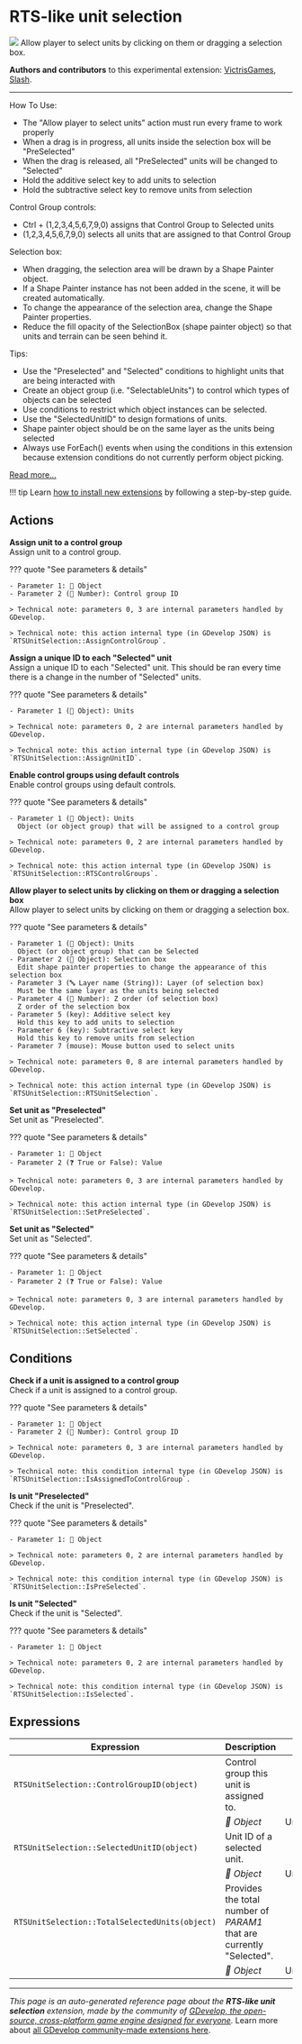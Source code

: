 # RTS-like unit selection

<img src="https://resources.gdevelop-app.com/assets/Icons/pencil-box-outline.svg" class="extension-icon"></img>
Allow player to select units by clicking on them or dragging a selection box.

**Authors and contributors** to this experimental extension: [VictrisGames](https://gd.games/VictrisGames), [Slash](https://gd.games/Slash).

---

How To Use:

- The "Allow player to select units" action must run every frame to work properly
- When a drag is in progress, all units inside the selection box will be "PreSelected"
- When the drag is released, all "PreSelected" units will be changed to "Selected"
- Hold the additive select key to add units to selection
- Hold the subtractive select key to remove units from selection

Control Group controls:

- Ctrl + (1,2,3,4,5,6,7,9,0) assigns that Control Group to Selected units
- (1,2,3,4,5,6,7,9,0) selects all units that are assigned to that Control Group

Selection box:

- When dragging, the selection area will be drawn by a Shape Painter object. 
- If a Shape Painter instance has not been added in the scene, it will be created automatically.
- To change the appearance of the selection area, change the Shape Painter properties.
- Reduce the fill opacity of the SelectionBox (shape painter object) so that units and terrain can be seen behind it.

Tips:

- Use the "Preselected" and "Selected" conditions to highlight units that are being interacted with
- Create an object group (i.e. "SelectableUnits") to control which types of objects can be selected
- Use conditions to restrict which object instances can be selected. 
- Use the "SelectedUnitID" to design formations of units.
- Shape painter object should be on the same layer as the units being selected
- Always use ForEach() events when using the conditions in this extension because extension conditions do not currently perform object picking.

[Read more...](https://victrisgames.itch.io/rts-like-unit-selection)

!!! tip
    Learn [how to install new extensions](/gdevelop5/extensions/search) by following a step-by-step guide.

## Actions

**Assign unit to a control group**  
Assign unit to a control group.

??? quote "See parameters & details"

    - Parameter 1: 👾 Object
    - Parameter 2 (🔢 Number): Control group ID

    > Technical note: parameters 0, 3 are internal parameters handled by GDevelop.

    > Technical note: this action internal type (in GDevelop JSON) is `RTSUnitSelection::AssignControlGroup`.

**Assign a unique ID to each "Selected" unit**  
Assign a unique ID to each "Selected" unit.  This should be ran every time there is a change in the number of "Selected" units.

??? quote "See parameters & details"

    - Parameter 1 (👾 Object): Units

    > Technical note: parameters 0, 2 are internal parameters handled by GDevelop.

    > Technical note: this action internal type (in GDevelop JSON) is `RTSUnitSelection::AssignUnitID`.

**Enable control groups using default controls**  
Enable control groups using default controls.

??? quote "See parameters & details"

    - Parameter 1 (👾 Object): Units
      Object (or object group) that will be assigned to a control group

    > Technical note: parameters 0, 2 are internal parameters handled by GDevelop.

    > Technical note: this action internal type (in GDevelop JSON) is `RTSUnitSelection::RTSControlGroups`.

**Allow player to select units by clicking on them or dragging a selection box**  
Allow player to select units by clicking on them or dragging a selection box.

??? quote "See parameters & details"

    - Parameter 1 (👾 Object): Units
      Object (or object group) that can be Selected
    - Parameter 2 (👾 Object): Selection box
      Edit shape painter properties to change the appearance of this selection box
    - Parameter 3 (🔤 Layer name (String)): Layer (of selection box)
      Must be the same layer as the units being selected
    - Parameter 4 (🔢 Number): Z order (of selection box)
      Z order of the selection box
    - Parameter 5 (key): Additive select key
      Hold this key to add units to selection
    - Parameter 6 (key): Subtractive select key
      Hold this key to remove units from selection
    - Parameter 7 (mouse): Mouse button used to select units

    > Technical note: parameters 0, 8 are internal parameters handled by GDevelop.

    > Technical note: this action internal type (in GDevelop JSON) is `RTSUnitSelection::RTSUnitSelection`.

**Set unit as "Preselected"**  
Set unit as "Preselected".

??? quote "See parameters & details"

    - Parameter 1: 👾 Object
    - Parameter 2 (❓ True or False): Value

    > Technical note: parameters 0, 3 are internal parameters handled by GDevelop.

    > Technical note: this action internal type (in GDevelop JSON) is `RTSUnitSelection::SetPreSelected`.

**Set unit as "Selected"**  
Set unit as "Selected".

??? quote "See parameters & details"

    - Parameter 1: 👾 Object
    - Parameter 2 (❓ True or False): Value

    > Technical note: parameters 0, 3 are internal parameters handled by GDevelop.

    > Technical note: this action internal type (in GDevelop JSON) is `RTSUnitSelection::SetSelected`.

## Conditions

**Check if a unit is assigned to a control group**  
Check if a unit is assigned to a control group.

??? quote "See parameters & details"

    - Parameter 1: 👾 Object
    - Parameter 2 (🔢 Number): Control group ID

    > Technical note: parameters 0, 3 are internal parameters handled by GDevelop.

    > Technical note: this condition internal type (in GDevelop JSON) is `RTSUnitSelection::IsAssignedToControlGroup`.

**Is unit "Preselected"**  
Check if the unit is "Preselected".

??? quote "See parameters & details"

    - Parameter 1: 👾 Object

    > Technical note: parameters 0, 2 are internal parameters handled by GDevelop.

    > Technical note: this condition internal type (in GDevelop JSON) is `RTSUnitSelection::IsPreSelected`.

**Is unit "Selected"**  
Check if the unit is "Selected".

??? quote "See parameters & details"

    - Parameter 1: 👾 Object

    > Technical note: parameters 0, 2 are internal parameters handled by GDevelop.

    > Technical note: this condition internal type (in GDevelop JSON) is `RTSUnitSelection::IsSelected`.

## Expressions

| Expression | Description |  |
|-----|-----|-----|
| `RTSUnitSelection::ControlGroupID(object)` | Control group this unit is assigned to. ||
| | _👾 Object_ | Unit |
| `RTSUnitSelection::SelectedUnitID(object)` | Unit ID of a selected unit. ||
| | _👾 Object_ | Unit |
| `RTSUnitSelection::TotalSelectedUnits(object)` | Provides the total number of _PARAM1_ that are currently "Selected". ||
| | _👾 Object_ | Unit |


---

*This page is an auto-generated reference page about the **RTS-like unit selection** extension, made by the community of [GDevelop, the open-source, cross-platform game engine designed for everyone](https://gdevelop.io/).* Learn more about [all GDevelop community-made extensions here](/gdevelop5/extensions).